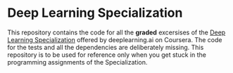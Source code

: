 # Deep Learning Specialization
This repository contains the code for all the **graded** excersises of the [Deep Learning Specialization](https://www.coursera.org/specializations/deep-learning) offered by deeplearning.ai on Coursera. 
The code for the tests and all the dependencies are deliberately missing. This repository is to be used for reference only when you get stuck in the programming assignments of the Specialization.
